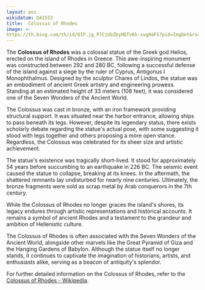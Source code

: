 ```yaml
---
layout: poi
wikidatum: Q41553
title:  Colossus of Rhodes
image: >-
https://th.bing.com/th/id/OIP.jg_PlCjUbZbyHQTvKh-xvgHaFS?pid=ImgDet&rs=1
---
```

<p>The <strong>Colossus of Rhodes</strong> was a colossal statue of the Greek god Helios, erected on the island of Rhodes in Greece. This awe-inspiring monument was constructed between 292 and 280 BC, following a successful defense of the island against a siege by the ruler of Cyprus, Antigonus I Monophthalmus. Designed by the sculptor Chares of Lindos, the statue was an embodiment of ancient Greek artistry and engineering prowess. Standing at an estimated height of 33 meters (108 feet), it was considered one of the Seven Wonders of the Ancient World.</p>

<p>The Colossus was cast in bronze, with an iron framework providing structural support. It was situated near the harbor entrance, allowing ships to pass beneath its legs. However, despite its legendary status, there exists scholarly debate regarding the statue's actual pose, with some suggesting it stood with legs together and others proposing a more open stance. Regardless, the Colossus was celebrated for its sheer size and artistic achievement.</p>

<p>The statue's existence was tragically short-lived. It stood for approximately 54 years before succumbing to an earthquake in 226 BC. The seismic event caused the statue to collapse, breaking at its knees. In the aftermath, the shattered remnants lay undisturbed for nearly nine centuries. Ultimately, the bronze fragments were sold as scrap metal by Arab conquerors in the 7th century.</p>

<p>While the Colossus of Rhodes no longer graces the island's shores, its legacy endures through artistic representations and historical accounts. It remains a symbol of ancient Rhodes and a testament to the grandeur and ambition of Hellenistic culture.</p>

<p>The Colossus of Rhodes is often associated with the Seven Wonders of the Ancient World, alongside other marvels like the Great Pyramid of Giza and the Hanging Gardens of Babylon. Although the statue itself no longer stands, it continues to captivate the imagination of historians, artists, and enthusiasts alike, serving as a beacon of antiquity's splendor.</p>

<p>For further detailed information on the Colossus of Rhodes, refer to the <a href="https://en.wikipedia.org/wiki/Colossus_of_Rhodes">Colossus of Rhodes - Wikipedia</a>.</p>

